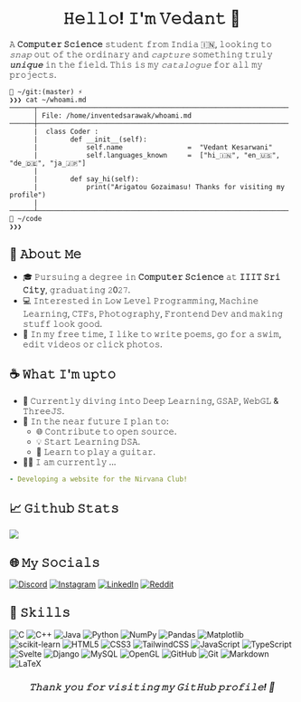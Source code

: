 <h1 align = "center">𝙷𝚎𝚕𝚕𝚘! 𝙸'𝚖 𝚅𝚎𝚍𝚊𝚗𝚝 👋</h1>

𝙰 **𝙲𝚘𝚖𝚙𝚞𝚝𝚎𝚛 𝚂𝚌𝚒𝚎𝚗𝚌𝚎** 𝚜𝚝𝚞𝚍𝚎𝚗𝚝 𝚏𝚛𝚘𝚖 𝙸𝚗𝚍𝚒𝚊 🇮🇳, 𝚕𝚘𝚘𝚔𝚒𝚗𝚐 𝚝𝚘 *𝚜𝚗𝚊𝚙* 𝚘𝚞𝚝 𝚘𝚏 𝚝𝚑𝚎 𝚘𝚛𝚍𝚒𝚗𝚊𝚛𝚢 𝚊𝚗𝚍 *𝚌𝚊𝚙𝚝𝚞𝚛𝚎* 𝚜𝚘𝚖𝚎𝚝𝚑𝚒𝚗𝚐 𝚝𝚛𝚞𝚕𝚢 ***𝚞𝚗𝚒𝚚𝚞𝚎*** 𝚒𝚗 𝚝𝚑𝚎 𝚏𝚒𝚎𝚕𝚍. 𝚃𝚑𝚒𝚜 𝚒𝚜 𝚖𝚢 *𝚌𝚊𝚝𝚊𝚕𝚘𝚐𝚞𝚎* 𝚏𝚘𝚛 𝚊𝚕𝚕 𝚖𝚢 𝚙𝚛𝚘𝚓𝚎𝚌𝚝𝚜.

```
📂 ~/𝚐𝚒𝚝:(𝚖𝚊𝚜𝚝𝚎𝚛) ⚡
❯❯❯ 𝚌𝚊𝚝 ~/𝚠𝚑𝚘𝚊𝚖𝚒.𝚖𝚍
──────┬──────────────────────────────────────────────────────────────
      │ 𝙵𝚒𝚕𝚎: /𝚑𝚘𝚖𝚎/𝚒𝚗𝚟𝚎𝚗𝚝𝚎𝚍𝚜𝚊𝚛𝚊𝚠𝚊𝚔/𝚠𝚑𝚘𝚊𝚖𝚒.𝚖𝚍
──────┼──────────────────────────────────────────────────────────────
      |  𝚌𝚕𝚊𝚜𝚜 𝙲𝚘𝚍𝚎𝚛 :
      |        𝚍𝚎𝚏 __𝚒𝚗𝚒𝚝__(𝚜𝚎𝚕𝚏):
      |            𝚜𝚎𝚕𝚏.𝚗𝚊𝚖𝚎                =  "𝚅𝚎𝚍𝚊𝚗𝚝 𝙺𝚎𝚜𝚊𝚛𝚠𝚊𝚗𝚒"
      |            𝚜𝚎𝚕𝚏.𝚕𝚊𝚗𝚐𝚞𝚊𝚐𝚎𝚜_𝚔𝚗𝚘𝚠𝚗     =  ["𝚑𝚒_🇮🇳", "𝚎𝚗_🇺🇸", "𝚍𝚎_🇩🇪", "𝚓𝚊_🇯🇵"]
      |
      |        𝚍𝚎𝚏 𝚜𝚊𝚢_𝚑𝚒(𝚜𝚎𝚕𝚏):
      |            𝚙𝚛𝚒𝚗𝚝("𝙰𝚛𝚒𝚐𝚊𝚝𝚘𝚞 𝙶𝚘𝚣𝚊𝚒𝚖𝚊𝚜𝚞! 𝚃𝚑𝚊𝚗𝚔𝚜 𝚏𝚘𝚛 𝚟𝚒𝚜𝚒𝚝𝚒𝚗𝚐 𝚖𝚢 𝚙𝚛𝚘𝚏𝚒𝚕𝚎")
      |
──────┴──────────────────────────────────────────────────────────────
📂 ~/𝚌𝚘𝚍𝚎
❯❯❯
```

## 🌟 𝙰𝚋𝚘𝚞𝚝 𝙼𝚎

- 🎓 𝙿𝚞𝚛𝚜𝚞𝚒𝚗𝚐 𝚊 𝚍𝚎𝚐𝚛𝚎𝚎 𝚒𝚗 **𝙲𝚘𝚖𝚙𝚞𝚝𝚎𝚛 𝚂𝚌𝚒𝚎𝚗𝚌𝚎** 𝚊𝚝 **𝙸𝙸𝙸𝚃 𝚂𝚛𝚒 𝙲𝚒𝚝𝚢**, 𝚐𝚛𝚊𝚍𝚞𝚊𝚝𝚒𝚗𝚐 𝟸0𝟸𝟽.
- 💻 𝙸𝚗𝚝𝚎𝚛𝚎𝚜𝚝𝚎𝚍 𝚒𝚗 𝙻𝚘𝚠 𝙻𝚎𝚟𝚎𝚕 𝙿𝚛𝚘𝚐𝚛𝚊𝚖𝚖𝚒𝚗𝚐, 𝙼𝚊𝚌𝚑𝚒𝚗𝚎 𝙻𝚎𝚊𝚛𝚗𝚒𝚗𝚐, 𝙲𝚃𝙵𝚜, 𝙿𝚑𝚘𝚝𝚘𝚐𝚛𝚊𝚙𝚑𝚢, 𝙵𝚛𝚘𝚗𝚝𝚎𝚗𝚍 𝙳𝚎𝚟 𝚊𝚗𝚍 𝚖𝚊𝚔𝚒𝚗𝚐 𝚜𝚝𝚞𝚏𝚏 𝚕𝚘𝚘𝚔 𝚐𝚘𝚘𝚍.
- 🎨 𝙸𝚗 𝚖𝚢 𝚏𝚛𝚎𝚎 𝚝𝚒𝚖𝚎, 𝙸 𝚕𝚒𝚔𝚎 𝚝𝚘 𝚠𝚛𝚒𝚝𝚎 𝚙𝚘𝚎𝚖𝚜, 𝚐𝚘 𝚏𝚘𝚛 𝚊 𝚜𝚠𝚒𝚖, 𝚎𝚍𝚒𝚝 𝚟𝚒𝚍𝚎𝚘𝚜 𝚘𝚛 𝚌𝚕𝚒𝚌𝚔 𝚙𝚑𝚘𝚝𝚘𝚜.

## ☕ 𝚆𝚑𝚊𝚝 𝙸'𝚖 𝚞𝚙𝚝𝚘

- 🌴 𝙲𝚞𝚛𝚛𝚎𝚗𝚝𝚕𝚢 𝚍𝚒𝚟𝚒𝚗𝚐 𝚒𝚗𝚝𝚘 𝙳𝚎𝚎𝚙 𝙻𝚎𝚊𝚛𝚗𝚒𝚗𝚐, 𝙶𝚂𝙰𝙿, 𝚆𝚎𝚋𝙶𝙻 & 𝚃𝚑𝚛𝚎𝚎𝙹𝚂.
- 🪸 𝙸𝚗 𝚝𝚑𝚎 𝚗𝚎𝚊𝚛 𝚏𝚞𝚝𝚞𝚛𝚎 𝙸 𝚙𝚕𝚊𝚗 𝚝𝚘:  
  - 🌐 𝙲𝚘𝚗𝚝𝚛𝚒𝚋𝚞𝚝𝚎 𝚝𝚘 𝚘𝚙𝚎𝚗 𝚜𝚘𝚞𝚛𝚌𝚎.
  - 💡 𝚂𝚝𝚊𝚛𝚝 𝙻𝚎𝚊𝚛𝚗𝚒𝚗𝚐 𝙳𝚂𝙰.
  - 🎸 𝙻𝚎𝚊𝚛𝚗 𝚝𝚘 𝚙𝚕𝚊𝚢 𝚊 𝚐𝚞𝚒𝚝𝚊𝚛.
- 🧑‍💻 𝙸 𝚊𝚖 𝚌𝚞𝚛𝚛𝚎𝚗𝚝𝚕𝚢 ...
```yaml
- 𝙳𝚎𝚟𝚎𝚕𝚘𝚙𝚒𝚗𝚐 𝚊 𝚠𝚎𝚋𝚜𝚒𝚝𝚎 𝚏𝚘𝚛 𝚝𝚑𝚎 𝙽𝚒𝚛𝚟𝚊𝚗𝚊 𝙲𝚕𝚞𝚋!
```

## 📈 𝙶𝚒𝚝𝚑𝚞𝚋 𝚂𝚝𝚊𝚝𝚜
![](https://github-readme-streak-stats.herokuapp.com/?user=InventedSarawak&theme=dark&hide_border=false)<br/>


## 🌐 𝙼𝚢 𝚂𝚘𝚌𝚒𝚊𝚕𝚜
[![Discord](https://img.shields.io/badge/Discord-%237289DA.svg?logo=discord&logoColor=white)](https://discordapp.com/channels/@me/884513881513402418/) [![Instagram](https://img.shields.io/badge/Instagram-%23E4405F.svg?logo=Instagram&logoColor=white)](https://www.instagram.com/invented_sarawak/) [![LinkedIn](https://img.shields.io/badge/LinkedIn-%230077B5.svg?logo=linkedin&logoColor=white)](https://linkedin.com/in/vedant-kesarwani) [![Reddit](https://img.shields.io/badge/Reddit-%23FF4500.svg?logo=Reddit&logoColor=white)](https://www.reddit.com/user/GeniusVedant/)

## 🤖 𝚂𝚔𝚒𝚕𝚕𝚜
![C](https://img.shields.io/badge/c-%2300599C.svg?style=for-the-badge&logo=c&logoColor=white) 
![C++](https://img.shields.io/badge/c++-%2300599C.svg?style=for-the-badge&logo=c%2B%2B&logoColor=white)
![Java](https://img.shields.io/badge/java-%23ED8B00.svg?style=for-the-badge&logo=openjdk&logoColor=white) 
![Python](https://img.shields.io/badge/python-3670A0?style=for-the-badge&logo=python&logoColor=ffdd54) 
![NumPy](https://img.shields.io/badge/numpy-%23013243.svg?style=for-the-badge&logo=numpy&logoColor=white) 
![Pandas](https://img.shields.io/badge/pandas-%23150458.svg?style=for-the-badge&logo=pandas&logoColor=white) 
![Matplotlib](https://img.shields.io/badge/Matplotlib-%23ffffff.svg?style=for-the-badge&logo=Matplotlib&logoColor=black) 
![scikit-learn](https://img.shields.io/badge/scikit--learn-%23F7931E.svg?style=for-the-badge&logo=scikit-learn&logoColor=white) 
![HTML5](https://img.shields.io/badge/html5-%23E34F26.svg?style=for-the-badge&logo=html5&logoColor=white) 
![CSS3](https://img.shields.io/badge/css3-%231572B6.svg?style=for-the-badge&logo=css3&logoColor=white) 
![TailwindCSS](https://img.shields.io/badge/tailwindcss-%2338B2AC.svg?style=for-the-badge&logo=tailwind-css&logoColor=white) 
![JavaScript](https://img.shields.io/badge/javascript-%23323330.svg?style=for-the-badge&logo=javascript&logoColor=%23F7DF1E) 
![TypeScript](https://img.shields.io/badge/typescript-%23007ACC.svg?style=for-the-badge&logo=typescript&logoColor=white) 
![Svelte](https://img.shields.io/badge/svelte-%23E34F26.svg?style=for-the-badge&logo=svelte&logoColor=white) 
![Django](https://img.shields.io/badge/django-%23092E20.svg?style=for-the-badge&logo=django&logoColor=white) 
![MySQL](https://img.shields.io/badge/mysql-%2300000f.svg?style=for-the-badge&logo=mysql&logoColor=white) ![OpenGL](https://img.shields.io/badge/OpenGL-%23FFFFFF.svg?style=for-the-badge&logo=opengl) 
![GitHub](https://img.shields.io/badge/github-%23121011.svg?style=for-the-badge&logo=github&logoColor=white) 
![Git](https://img.shields.io/badge/git-%23F05033.svg?style=for-the-badge&logo=git&logoColor=white) 
![Markdown](https://img.shields.io/badge/markdown-%23000000.svg?style=for-the-badge&logo=markdown&logoColor=white) 
![LaTeX](https://img.shields.io/badge/latex-%23008080.svg?style=for-the-badge&logo=latex&logoColor=white) 

<!-- ## 🧩 Projects

Here are some of the projects I've worked on:
[Project Name 1]
Description: A brief description of what the project does.
Technologies Used: [List of technologies]
Link: [GitHub Repository Link]
[Project Name 2]

Description: A brief description of what the project does.
Technologies Used: [List of technologies]
Link: [GitHub Repository Link]
[Project Name 3]
Description: A brief description of what the project does.
Technologies Used: [List of technologies]
Link: [GitHub Repository Link] -->

<h3 align = "center"><i>𝚃𝚑𝚊𝚗𝚔 𝚢𝚘𝚞 𝚏𝚘𝚛 𝚟𝚒𝚜𝚒𝚝𝚒𝚗𝚐 𝚖𝚢 𝙶𝚒𝚝𝙷𝚞𝚋 𝚙𝚛𝚘𝚏𝚒𝚕𝚎! 🚀</i></h3>

